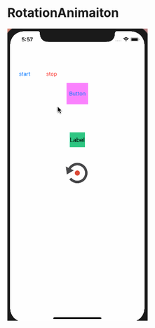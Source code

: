 # RotationAnimaiton
![image](https://github.com/Kevin-007/RotationAnimaiton/blob/master/GlobalRotationAnimationDemo.gif)
